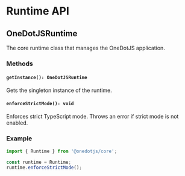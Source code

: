 # Runtime API

## OneDotJSRuntime

The core runtime class that manages the OneDotJS application.

### Methods

#### `getInstance(): OneDotJSRuntime`

Gets the singleton instance of the runtime.

#### `enforceStrictMode(): void`

Enforces strict TypeScript mode. Throws an error if strict mode is not enabled.

### Example

```typescript
import { Runtime } from '@onedotjs/core';

const runtime = Runtime;
runtime.enforceStrictMode();
```
